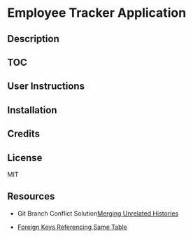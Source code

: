 # Employee Tracker Application

## Description

## TOC

## User Instructions

## Installation

## Credits

## License
MIT

## Resources
- Git Branch Conflict Solution[Merging Unrelated Histories](https://komodor.com/learn/how-to-fix-fatal-refusing-to-merge-unrelated-histories-error/)

- [Foreign Keys Referencing Same Table](https://stackoverflow.com/questions/18680680/can-a-foreign-key-refer-to-a-primary-key-in-the-same-table)